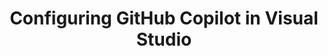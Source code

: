 ---
title: Configuring GitHub Copilot in Visual Studio
intro: 'ADD INTRO.'
versions:
  versions:
  feature: 'copilot'
topics: 
  - Copilot
---